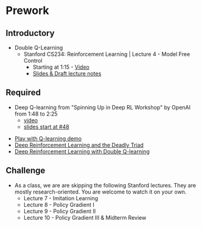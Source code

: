Prework
======

Introductory
-------

- Double Q-Learning
    - Stanford CS234: Reinforcement Learning | Lecture 4 - Model Free Control
        + Starting at 1:15 - [Video](https://www.youtube.com/watch?v=j080VBVGkfQ&list=PLoROMvodv4rOSOPzutgyCTapiGlY2Nd8u&index=4)
         + [Slides & Draft lecture notes](http://web.stanford.edu/class/cs234/schedule.html)

Required
------

+ Deep Q-learning from "Spinning Up in Deep RL Workshop" by OpenAI from 1:48 to 2:25
    + [video](https://youtu.be/fdY7dt3ijgY?t=6482)
    + [slides start at #48](https://github.com/openai/spinningup-workshop/blob/master/rl_intro/rl_intro.pdf)
- [Play with Q-learning demo](https://cs.stanford.edu/people/karpathy/convnetjs/demo/rldemo.html)
- [Deep Reinforcement Learning and the Deadly Triad](https://arxiv.org/abs/1812.02648)
- [Deep Reinforcement Learning with Double Q-learning](https://arxiv.org/abs/1509.06461https://arxiv.org/abs/1509.06461)


Challenge
-----

- As a class, we are are skipping the following Stanford lectures. They are mostly research-oriented. You are welcome to watch it on your own.
    - Lecture 7 - Imitation Learning 
    - Lecture 8 - Policy Gradient I
    - Lecture 9 - Policy Gradient II
    - Lecture 10 - Policy Gradient III & Midterm Review 
